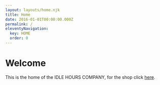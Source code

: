 ```yaml
---
layout: layouts/home.njk
title: Home
date: 2016-01-01T00:00:00.000Z
permalink: /
eleventyNavigation:
  key: HOME
  order: 0
---
```

# Welcome

This is the home of the IDLE HOURS COMPANY, for the shop click [here](https://shop.idlehours.co).


